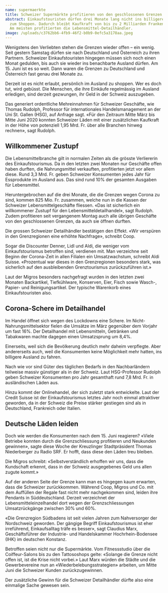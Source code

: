 ```yaml
---
name: supermaerkte
title: Schweizer Supermärkte profitieren von den geschlossenen Grenzen
abstract: Einkaufstouristen dürfen drei Monate lang nicht ins billigere Ausland
  zum Shoppen. Dadurch bleibt Kaufkraft von bis zu 2 Milliarden Franken im Land.
  Am meisten profitierten die Lebensmittel-Detailhändler.
image: /uploads/c3762bb6-4fb9-46f2-b0b9-0efc5a3178aa.jpeg
---
```

Wenigstens den Verliebten stehen die Grenzen wieder offen – ein wenig. Seit gestern Samstag dürfen sie nach Deutschland und Österreich zu ihren Partnern. Schweizer Einkaufstouristen hingegen müssen sich noch einen Monat gedulden, bis auch sie wieder ins benachbarte Ausland dürfen. Am 15. Juni ist es so weit. Dann waren die Grenzen zu Deutschland und Österreich fast genau drei Monate zu.

Derzeit ist es nicht erlaubt, persönlich im Ausland zu shoppen. Wer es doch tut, wird gebüsst. Die Menschen, die ihre Einkäufe regelmässig im Ausland erledigen, sind derzeit gezwungen, ihr Geld in der Schweiz auszugeben.

Das generiert ordentliche Mehreinnahmen für Schweizer Geschäfte, wie Thomas Rudolph, Professor für internationales Handelsmanagement an der Uni St. Gallen (HSG), auf Anfrage sagt. «Für den Zeitraum Mitte März bis Mitte Juni 2020 konnten Schweizer Läden mit einer zusätzlichen Kaufkraft in der Höhe von potenziell 1,95 Mrd. Fr. über alle Branchen hinweg rechnen», sagt Rudolph.

## Willkommener Zustupf

Die Lebensmittelbranche gilt in normalen Zeiten als die grösste Verliererin des Einkaufstourismus. Da in den letzten zwei Monaten nur Geschäfte offen haben durften, die Nahrungsmittel verkauften, profitierten jetzt vor allem diese. Rund 3,3 Mrd. Fr. geben Schweizer Konsumenten jedes Jahr für Essprodukte im Ausland aus. Das sind rund 10% der gesamten Ausgaben für Lebensmittel.

Heruntergebrochen auf die drei Monate, die die Grenzen wegen Corona zu sind, kommen 825 Mio. Fr. zusammen, welche nun in die Kassen der Schweizer Lebensmittelgeschäfte fliessen. «Das ist sicherlich ein willkommener Zustupf für den Lebensmitteldetailhandel», sagt Rudolph. Zudem profitieren seit vergangenem Montag auch alle übrigen Geschäfte von den geschlossenen Grenzen, da auch sie öffnen durften.

Die grossen Schweizer Detailhändler bestätigen den Effekt. «Wir verspüren in den Grenzregionen eine erhöhte Nachfrage», schreibt Coop.

Sogar die Discounter Denner, Lidl und Aldi, die weniger vom Einkaufstourismus betroffen sind, verdienen mit. Man verzeichne seit Beginn der Corona-Zeit in allen Filialen ein Umsatzwachstum, schreibt Aldi Suisse. «Prozentual war dieses in den Grenzregionen besonders stark, was sicherlich auf den ausbleibenden Grenztourismus zurückzuführen ist.»

Laut der Migros besonders nachgefragt wurden in den letzten zwei Monaten Backartikel, Tiefkühlware, Konserven, Eier, Fisch sowie Wasch-, Papier- und Reinigungsartikel. Der typische Warenkorb eines Einkaufstouristen also.

## Corona-Schere im Detailhandel

Im Handel öffnet sich wegen des Lockdowns eine Schere. Im Nicht-Nahrungsmittelsektor fielen die Umsätze im März gegenüber dem Vorjahr um fast 16%. Der Detailhandel mit Lebensmitteln, Getränken und Tabakwaren machte dagegen einen Umsatzsprung um 8,4%.

Einerseits, weil sich die Bevölkerung deutlich mehr daheim verpflegte. Aber andererseits auch, weil die Konsumenten keine Möglichkeit mehr hatten, ins billigere Ausland zu fahren.

Nach wie vor sind Güter des täglichen Bedarfs in den Nachbarländern teilweise massiv günstiger als in der Schweiz. Laut HSG-Professor Rudolph geben Schweizer Konsumenten pro Jahr gesamthaft rund 7,8 Mrd. Fr. in ausländischen Läden aus.

Hinzu kommt der Onlinehandel, der sich zuletzt stark entwickelte. Laut der Credit Suisse ist der Einkaufstourismus letztes Jahr noch einmal attraktiver geworden, da in der Schweiz die Preise stärker gestiegen sind als in Deutschland, Frankreich oder Italien.

## Deutsche Läden leiden

Doch wie werden die Konsumenten nach dem 15. Juni reagieren? «Viele Betriebe konnten durch die Grenzschliessung profitieren und Neukunden gewinnen», sagte diese Woche der Kreuzlinger Stadtpräsident Thomas Niederberger zu Radio SRF. Er hofft, dass diese den Läden treu bleiben.

Die Migros schreibt: «Selbstverständlich erhoffen wir uns, dass die Kundschaft erkennt, dass in der Schweiz ausgegebenes Geld uns allen zugute kommt.»

Auf der anderen Seite der Grenze kann man es hingegen kaum erwarten, dass die Schweizer zurückkommen. Während Coop, Migros und Co. mit dem Auffüllen der Regale fast nicht mehr nachgekommen sind, leiden ihre Pendants in Süddeutschland. Derzeit verzeichnet der Lebensmitteleinzelhandel dort wegen der Grenzschliessungen Umsatzrückgänge zwischen 30% und 60%.

«Die Grenzregion Südbadens ist seit vielen Jahren zum Nahversorger der Nordschweiz geworden. Der gängige Begriff Einkaufstourismus ist eher irreführend, Einkaufsalltag träfe es besser», sagt Claudius Marx, Geschäftsführer der Industrie- und Handelskammer Hochrhein-Bodensee (IHK) im deutschen Konstanz.

Betroffen seien nicht nur die Supermärkte. Vom Fitnessstudio über die Coiffeur-Salons bis zu den Tattososhops gelte: «Solange die Grenze nicht offen ist, ist die Krise nicht vorbei.» Laut Marx würden die Städte und die Gewerbevereine nun an «Wiederbelebungsstrategien» arbeiten, um Mitte Juni die Schweizer Kunden zurückzugewinnen.

Der zusätzliche Gewinn für die Schweizer Detailhändler dürfte also eine einmalige Sache gewesen sein.